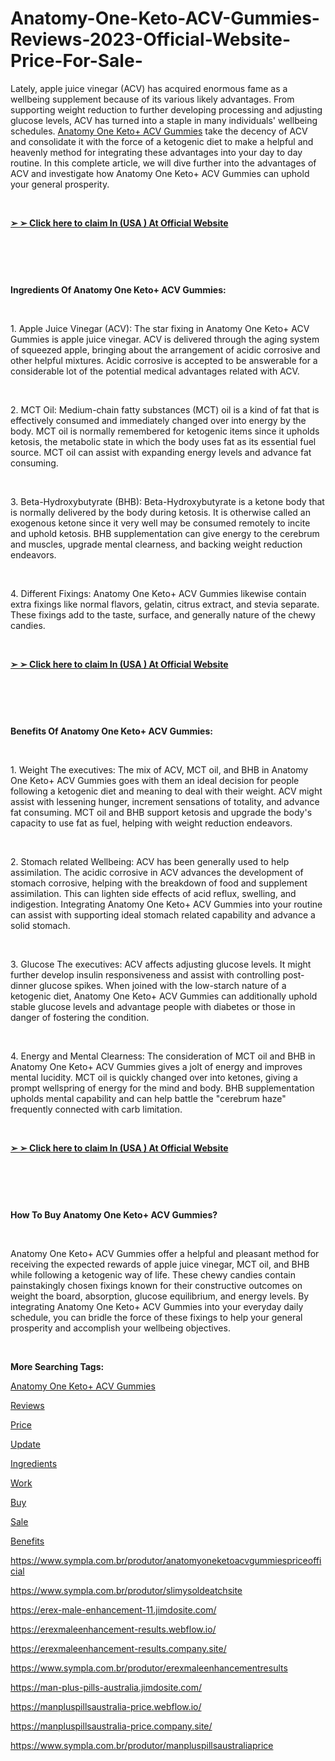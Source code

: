 # Anatomy-One-Keto-ACV-Gummies-Reviews-2023-Official-Website-Price-For-Sale-
<p>Lately, apple juice vinegar (ACV) has acquired enormous fame as a wellbeing supplement because of its various likely advantages. From supporting weight reduction to further developing processing and adjusting glucose levels, ACV has turned into a staple in many individuals' wellbeing schedules.&nbsp;<a href="https://anatomyone-ketoacv-gummies.webflow.io/">Anatomy One Keto+ ACV Gummies</a>&nbsp;take the decency of ACV and consolidate it with the force of a ketogenic diet to make a helpful and heavenly method for integrating these advantages into your day to day routine. In this complete article, we will dive further into the advantages of ACV and investigate how Anatomy One Keto+ ACV Gummies can uphold your general prosperity.</p>
<p>&nbsp;</p>
<p><strong><a href="https://fitbreathing.com/recommends/anatomyone-keto-gummies/">➢ ➢ Click here to claim In (USA ) At Official Website</a></strong></p>
<p>&nbsp;</p>
<p><a href="https://fitbreathing.com/recommends/anatomyone-keto-gummies/"><img src="https://s3.amazonaws.com/3silo.penzu.com/photos/12336442/big/Anatomy_One_Keto_ACV_Gummies_3.jpg?1687717445" alt="" border="0" /></a></p>
<p>&nbsp;</p>
<p><strong>Ingredients Of Anatomy One Keto+ ACV Gummies:</strong></p>
<p>&nbsp;</p>
<p>1. Apple Juice Vinegar (ACV): The star fixing in Anatomy One Keto+ ACV Gummies is apple juice vinegar. ACV is delivered through the aging system of squeezed apple, bringing about the arrangement of acidic corrosive and other helpful mixtures. Acidic corrosive is accepted to be answerable for a considerable lot of the potential medical advantages related with ACV.</p>
<p>&nbsp;</p>
<p>2. MCT Oil: Medium-chain fatty substances (MCT) oil is a kind of fat that is effectively consumed and immediately changed over into energy by the body. MCT oil is normally remembered for ketogenic items since it upholds ketosis, the metabolic state in which the body uses fat as its essential fuel source. MCT oil can assist with expanding energy levels and advance fat consuming.</p>
<p>&nbsp;</p>
<p>3. Beta-Hydroxybutyrate (BHB): Beta-Hydroxybutyrate is a ketone body that is normally delivered by the body during ketosis. It is otherwise called an exogenous ketone since it very well may be consumed remotely to incite and uphold ketosis. BHB supplementation can give energy to the cerebrum and muscles, upgrade mental clearness, and backing weight reduction endeavors.</p>
<p>&nbsp;</p>
<p>4. Different Fixings: Anatomy One Keto+ ACV Gummies likewise contain extra fixings like normal flavors, gelatin, citrus extract, and stevia separate. These fixings add to the taste, surface, and generally nature of the chewy candies.</p>
<p>&nbsp;</p>
<p><strong><a href="https://fitbreathing.com/recommends/anatomyone-keto-gummies/">➢ ➢ Click here to claim In (USA ) At Official Website</a></strong></p>
<p>&nbsp;</p>
<p><a href="https://fitbreathing.com/recommends/anatomyone-keto-gummies/"><img src="https://s3.amazonaws.com/4silo.penzu.com/photos/12336443/big/Anatomy_One_Keto_ACV_Gummies_2.jpg?1687717459" alt="" border="0" /></a></p>
<p>&nbsp;</p>
<p><strong>Benefits Of Anatomy One Keto+ ACV Gummies:</strong></p>
<p>&nbsp;</p>
<p>1. Weight The executives: The mix of ACV, MCT oil, and BHB in Anatomy One Keto+ ACV Gummies goes with them an ideal decision for people following a ketogenic diet and meaning to deal with their weight. ACV might assist with lessening hunger, increment sensations of totality, and advance fat consuming. MCT oil and BHB support ketosis and upgrade the body's capacity to use fat as fuel, helping with weight reduction endeavors.</p>
<p>&nbsp;</p>
<p>2. Stomach related Wellbeing: ACV has been generally used to help assimilation. The acidic corrosive in ACV advances the development of stomach corrosive, helping with the breakdown of food and supplement assimilation. This can lighten side effects of acid reflux, swelling, and indigestion. Integrating Anatomy One Keto+ ACV Gummies into your routine can assist with supporting ideal stomach related capability and advance a solid stomach.</p>
<p>&nbsp;</p>
<p>3. Glucose The executives: ACV affects adjusting glucose levels. It might further develop insulin responsiveness and assist with controlling post-dinner glucose spikes. When joined with the low-starch nature of a ketogenic diet, Anatomy One Keto+ ACV Gummies can additionally uphold stable glucose levels and advantage people with diabetes or those in danger of fostering the condition.</p>
<p>&nbsp;</p>
<p>4. Energy and Mental Clearness: The consideration of MCT oil and BHB in Anatomy One Keto+ ACV Gummies gives a jolt of energy and improves mental lucidity. MCT oil is quickly changed over into ketones, giving a prompt wellspring of energy for the mind and body. BHB supplementation upholds mental capability and can help battle the "cerebrum haze" frequently connected with carb limitation.</p>
<p>&nbsp;</p>
<p><strong><a href="https://fitbreathing.com/recommends/anatomyone-keto-gummies/">➢ ➢ Click here to claim In (USA ) At Official Website</a></strong></p>
<p>&nbsp;</p>
<p><a href="https://fitbreathing.com/recommends/anatomyone-keto-gummies/"><img src="https://s3.amazonaws.com/5silo.penzu.com/photos/12336444/big/Anatomy_One_Keto_ACV_Gummies_1.jpg?1687717469" alt="" border="0" /></a></p>
<p>&nbsp;</p>
<p><strong>How To Buy Anatomy One Keto+ ACV Gummies?</strong></p>
<p>&nbsp;</p>
<p>Anatomy One Keto+ ACV Gummies offer a helpful and pleasant method for receiving the expected rewards of apple juice vinegar, MCT oil, and BHB while following a ketogenic way of life. These chewy candies contain painstakingly chosen fixings known for their constructive outcomes on weight the board, absorption, glucose equilibrium, and energy levels. By integrating Anatomy One Keto+ ACV Gummies into your everyday daily schedule, you can bridle the force of these fixings to help your general prosperity and accomplish your wellbeing objectives.</p>
<p>&nbsp;</p>
<p><strong>More Searching Tags:</strong></p>
<p><a href="https://fitbreathing.com/anatomy-one-keto-acv-gummies/">Anatomy One Keto+ ACV Gummies</a></p>
<p><a href="https://anatomyone-keto-gummies-price.webflow.io/">Reviews</a></p>
<p><a href="https://lookerstudio.google.com/reporting/a7c76f5d-f857-419a-b051-f9358ab52a25">Price</a></p>
<p><a href="https://colab.research.google.com/drive/1Hzeom5AHqJtUYXyeF6Xvs5jwWIgviPnX?usp=sharing">Update</a></p>
<p><a href="https://www.yepdesk.com/anatomy-one-keto-acv-gummies">Ingredients</a></p>
<p><a href="https://www.yepdesk.com/anatomy-one-keto-gummies-price-&amp;-reviews">Work</a></p>
<p><a href="https://slimysol.jimdosite.com/">Buy</a></p>
<p><a href="https://slimysol-de-at-ch-site.webflow.io/">Sale</a></p>
<p><a href="https://slimysol-de-at-ch-site.company.site/">Benefits</a></p>
<p><a href="https://www.sympla.com.br/produtor/anatomyoneketoacvgummiespriceofficial">https://www.sympla.com.br/produtor/anatomyoneketoacvgummiespriceofficial</a></p>
<p><a href="https://www.sympla.com.br/produtor/slimysoldeatchsite">https://www.sympla.com.br/produtor/slimysoldeatchsite</a></p>
<p><a href="https://erex-male-enhancement-11.jimdosite.com/">https://erex-male-enhancement-11.jimdosite.com/</a></p>
<p><a href="https://erexmaleenhancement-results.webflow.io/">https://erexmaleenhancement-results.webflow.io/</a></p>
<p><a href="https://erexmaleenhancement-results.company.site/">https://erexmaleenhancement-results.company.site/</a></p>
<p><a href="https://www.sympla.com.br/produtor/erexmaleenhancementresults">https://www.sympla.com.br/produtor/erexmaleenhancementresults</a></p>
<p><a href="https://man-plus-pills-australia.jimdosite.com/">https://man-plus-pills-australia.jimdosite.com/</a></p>
<p><a href="https://manpluspillsaustralia-price.webflow.io/">https://manpluspillsaustralia-price.webflow.io/</a></p>
<p><a href="https://manpluspillsaustralia-price.company.site/">https://manpluspillsaustralia-price.company.site/</a></p>
<p><a href="https://www.sympla.com.br/produtor/manpluspillsaustraliaprice">https://www.sympla.com.br/produtor/manpluspillsaustraliaprice</a></p>
